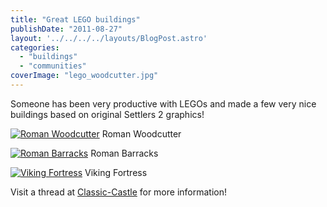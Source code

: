 ```yaml
---
title: "Great LEGO buildings"
publishDate: "2011-08-27"
layout: '../../../../layouts/BlogPost.astro'
categories: 
  - "buildings"
  - "communities"
coverImage: "lego_woodcutter.jpg"
---
```


Someone has been very productive with LEGOs and made a few very nice buildings based on original Settlers 2 graphics!

[![](/wp-content/uploads/2011/08/copy_of_img_9452.jpg "Roman Woodcutter")](http://www.flickr.com/photos/castlelord/sets/72157622921908439/) Roman Woodcutter

[![](/wp-content/uploads/2011/08/copy_of_img_9462.jpg "Roman Barracks")](http://www.flickr.com/photos/castlelord/sets/72157623053310526/) Roman Barracks

[![](/wp-content/uploads/2011/08/copy_of_img_9749.jpg "Viking Fortress")](http://www.flickr.com/photos/castlelord/sets/72157623246584845/) Viking Fortress

Visit a thread at [Classic-Castle](http://www.classic-castle.com/forum/viewtopic.php?f=3&t=18436) for more information!
